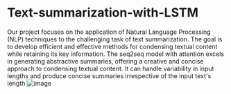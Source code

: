 # Text-summarization-with-LSTM
Our project focuses on the application of Natural Language Processing (NLP) techniques to the challenging task of text summarization. The goal is to develop efficient and effective methods for condensing textual content while retaining its key information.
The seq2seq model with attention excels in generating abstractive summaries, offering a creative and concise approach to condensing textual content. 
It can handle variability in input lengths and produce concise summaries irrespective of the input text's length
![image](https://github.com/Bochraboubou/Text-summarization-with-LSTM/assets/72579521/4c596b3a-f8df-4bbc-9623-eb08ca7e9650)

